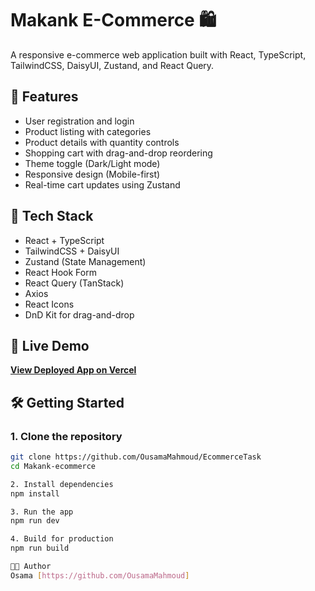 # Makank E-Commerce 🛍️

A responsive e-commerce web application built with React, TypeScript, TailwindCSS, DaisyUI, Zustand, and React Query.

## 🧩 Features

- User registration and login
- Product listing with categories
- Product details with quantity controls
- Shopping cart with drag-and-drop reordering
- Theme toggle (Dark/Light mode)
- Responsive design (Mobile-first)
- Real-time cart updates using Zustand

## 🔧 Tech Stack

- React + TypeScript
- TailwindCSS + DaisyUI
- Zustand (State Management)
- React Hook Form
- React Query (TanStack)
- Axios
- React Icons
- DnD Kit for drag-and-drop

## 🚀 Live Demo

**[View Deployed App on Vercel](https://ecommerce-task-puce.vercel.app)**

## 🛠️ Getting Started

### 1. Clone the repository

```bash
git clone https://github.com/OusamaMahmoud/EcommerceTask
cd Makank-ecommerce

2. Install dependencies
npm install

3. Run the app
npm run dev

4. Build for production
npm run build

🧑‍💻 Author
Osama [https://github.com/OusamaMahmoud]